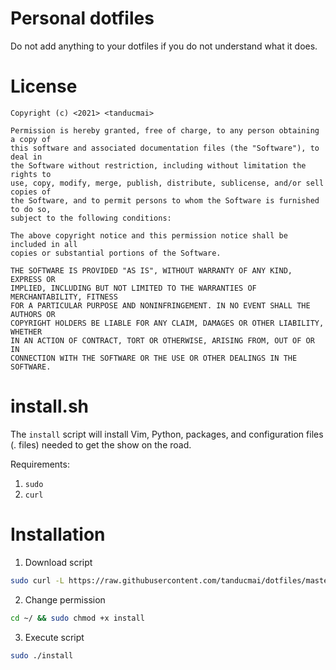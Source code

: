 # Personal dotfiles

Do not add anything to your dotfiles if you do not understand what it does.

# License

```text
Copyright (c) <2021> <tanducmai>

Permission is hereby granted, free of charge, to any person obtaining a copy of
this software and associated documentation files (the "Software"), to deal in
the Software without restriction, including without limitation the rights to
use, copy, modify, merge, publish, distribute, sublicense, and/or sell copies of
the Software, and to permit persons to whom the Software is furnished to do so,
subject to the following conditions:

The above copyright notice and this permission notice shall be included in all
copies or substantial portions of the Software.

THE SOFTWARE IS PROVIDED "AS IS", WITHOUT WARRANTY OF ANY KIND, EXPRESS OR
IMPLIED, INCLUDING BUT NOT LIMITED TO THE WARRANTIES OF MERCHANTABILITY, FITNESS
FOR A PARTICULAR PURPOSE AND NONINFRINGEMENT. IN NO EVENT SHALL THE AUTHORS OR
COPYRIGHT HOLDERS BE LIABLE FOR ANY CLAIM, DAMAGES OR OTHER LIABILITY, WHETHER
IN AN ACTION OF CONTRACT, TORT OR OTHERWISE, ARISING FROM, OUT OF OR IN
CONNECTION WITH THE SOFTWARE OR THE USE OR OTHER DEALINGS IN THE SOFTWARE.
```

# install.sh

The `install` script will install Vim, Python, packages, and configuration files
(. files) needed to get the show on the road.

Requirements:

1. `sudo`
1. `curl`

# Installation

1. Download script

```bash
sudo curl -L https://raw.githubusercontent.com/tanducmai/dotfiles/master/sh/install -o ~/install
```

2. Change permission

```bash
cd ~/ && sudo chmod +x install
```

3. Execute script

```bash
sudo ./install
```
